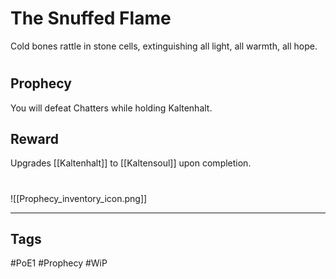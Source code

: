 # The Snuffed Flame
Cold bones rattle in stone cells, extinguishing all light, all warmth, all hope.
#
## Prophecy
You will defeat Chatters while holding Kaltenhalt.
## Reward
Upgrades [[Kaltenhalt]] to [[Kaltensoul]] upon completion. 

#
![[Prophecy_inventory_icon.png]]

---
## Tags
#PoE1 
#Prophecy
#WiP 